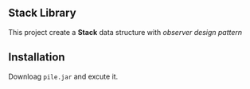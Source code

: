 ## Stack Library
This project create a **Stack** data structure with *observer design pattern*

## Installation
Downloag `pile.jar` and excute it.
